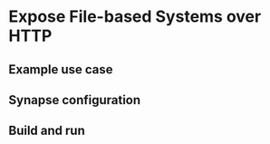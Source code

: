 # Expose File-based Systems over HTTP
## Example use case

## Synapse configuration

## Build and run